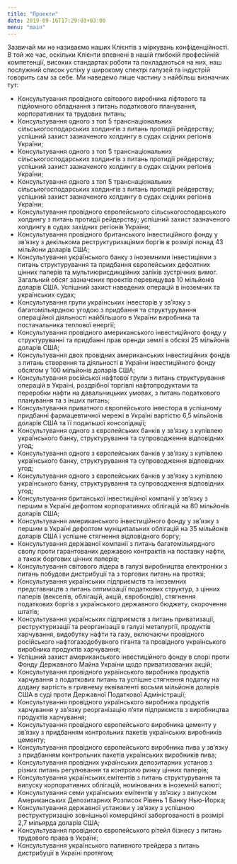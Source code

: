 ```yaml
---
title: "Проекти"
date: 2019-09-16T17:29:03+03:00
menu: "main"
---
```


Зазвичай ми не називаємо наших Клієнтів з міркувань конфіденційності. В той же час, оскільки Клієнти впевнені в нашій глибокій професійній компетенції, високих стандартах роботи та покладаються на них, наш послужний список успіху у широкому спектрі галузей та індустрій говорить сам за себе. Ми наведемо лише частину з найбільш визначних тут:

* Консультування провідного світового виробника ліфтового та підйомного обладнання з питань податкового планування, корпоративних та трудових питань;
* Консультування одного з топ 5 транснаціональних сільськогосподарських холдингів з питань протидії рейдерству; успішний захист зазначеного холдингу в судах східних регіонів України;
* Консультування одного з топ 5 транснаціональних сільськогосподарських холдингів з питань протидії рейдерству; успішний захист зазначеного холдингу в судах східних регіонів України;
* Консультування одного з топ 5 транснаціональних сільськогосподарських холдингів з питань протидії рейдерству; успішний захист зазначеного холдингу в судах східних регіонів України;
* Консультування провідного європейського сільськогосподарського холдингу з питань протидії рейдерству; успішний захист зазначеного холдингу в судах західних регіонів України;
* Консультування провідного британського інвестиційного фонду у зв’язку з декількома реструктуризаціями боргів в розмірі понад 43 мільйони доларів США;
* Консультування українського банку з іноземними інвестиціями з питань структурування та придбання європейських дефолтних цінних паперів та мультиюрисдикційних заліків зустрічних вимог. Загальний обсяг зазначених проектів перевищував 10 мільйонів доларів США. Успішний захист наведених операцій в іноземних та українських судах;
* Консультування групи українських інвесторів у зв’язку з багатомільярдною угодою з придбання та структурування операційної діяльності найбільшого в України виробника та постачальника теплової енергії;
* Консультування провідного американського інвестиційного фонду у структуруванні та придбанні прав оренди землі в обсязі 25 мільйонів доларів США;
* Консультування двох провідних американських інвестиційних фондів з питань створення та діяльності в України інвестиційного фонду обсягом у 100 мільйонів доларів США;
* Консультування російської нафтової групи з питань структурування операцій в Україні, роздрібної торгівлі нафтопродуктами та переробки нафти на давальницьких умовах, з питань податкового планування та з інших питань;
* Консультування приватного європейського інвестора в успішному придбанні фармацевтичної мережі в Україні вартістю 6,5 мільйонів доларів США та її подальшої консолідації;
* Консультування одного з європейських банків у зв’язку з купівлею українського банку, структурування та супроводження відповідних угод;
* Консультування одного з європейських банків у зв’язку з купівлею українського банку, структурування та супроводження відповідних угод;
* Консультування одного з європейських банків у зв’язку з купівлею українського банку, структурування та супроводження відповідних угод;
* Консультування британської інвестиційної компанії у зв’язку з першим в Україні дефолтом корпоративних облігацій на 80 мільйонів доларів США;
* Консультування американського інвестиційного фонду у зв’язку з першим в Україні дефолтом муніципальних облігацій на 35 мільйонів доларів США і успішне стягнення відповідного боргу;
* Консультування державної компанії з питань багатомільярдного свопу проти гарантованих державою контрактів на поставку нафти, а також боргових цінних паперів;
* Консультування світового лідера в галузі виробництва електроніки з питань побудови дистрибуції та з торгових питань на протязі;
* Консультування українських підприємств та іноземних представництв з питань оптимізації податкових структур, з цінних паперів (векселів, облігацій, акцій, євробондів), стягнення податкових боргів з українського державного бюджету, скорочення штатів;
* Консультування українських підприємств з питань приватизації, реструктуризації та реорганізації в галузі металургії, продуктів харчування, видобутку нафти та газу, включаючи провідного російського нафтогазодобувного гіганта та провідного українського виробника продуктів харчування;
* Успішний захист американського інвестиційного фонду в спорі проти Фонду Державного Майна України щодо приватизованих акцій;
* Консультування провідного українського виробника продуктів харчування з податкових питань та успішне стягнення податку на додану вартість в гривнему еквіваленті восьми мільйонів доларів США в суді проти Державної Податкової Адміністрації;
* Консультування провідного українського виробника продуктів харчування у зв’язку реорганізацію п’яти підприємств з виробництва продуктів харчування;
* Консультування провідного європейського виробника цементу у зв’язку з придбанням контрольних пакетів українських виробників цементу;
* Консультування провідного європейського виробника пива у зв’язку з придбанням контрольних пакетів українських виробників пива;
* Консультування провідних українських депозитарних установ з різних питань регулювання та контролю ринку цінних паперів;
* Консультування українських емітентів з питань структурування та випуску корпоративних облігацій, номінованих в іноземній валюті;
* Консультування семи українських емітентів у зв’язку з випуском Американських Депозитарних Розписок Рівень 1 Банку Нью-Йорка;
* Консультування державної установи у зв’язку з успішною реструктуризацію зовнішньої комерційної заборгованості в розмірі 2,7 мільярда доларів США;
* Консультування провідного європейського рітейл бізнесу з питань трудового права в Україні;
* Консультування українського паливного трейдера з питань дистрибуції в Україні протягом;